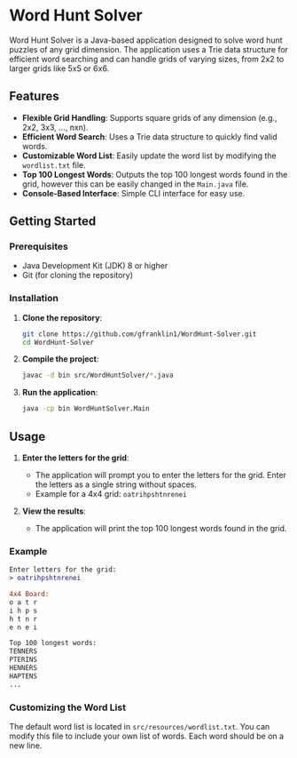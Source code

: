 # Word Hunt Solver

Word Hunt Solver is a Java-based application designed to solve word hunt puzzles of any grid dimension. The application uses a Trie data structure for efficient word searching and can handle grids of varying sizes, from 2x2 to larger grids like 5x5 or 6x6.

## Features

- **Flexible Grid Handling**: Supports square grids of any dimension (e.g., 2x2, 3x3, ..., nxn).
- **Efficient Word Search**: Uses a Trie data structure to quickly find valid words.
- **Customizable Word List**: Easily update the word list by modifying the `wordlist.txt` file.
- **Top 100 Longest Words**: Outputs the top 100 longest words found in the grid, however this can be easily changed in the `Main.java` file.
- **Console-Based Interface**: Simple CLI interface for easy use.

## Getting Started

### Prerequisites

- Java Development Kit (JDK) 8 or higher
- Git (for cloning the repository)

### Installation

1. **Clone the repository**:
    ```sh
    git clone https://github.com/gfranklin1/WordHunt-Solver.git
    cd WordHunt-Solver
    ```

2. **Compile the project**:
    ```sh
    javac -d bin src/WordHuntSolver/*.java
    ```

3. **Run the application**:
    ```sh
    java -cp bin WordHuntSolver.Main
    ```

## Usage

1. **Enter the letters for the grid**:
    - The application will prompt you to enter the letters for the grid. Enter the letters as a single string without spaces.
    - Example for a 4x4 grid: `oatrihpshtnrenei`

2. **View the results**:
    - The application will print the top 100 longest words found in the grid.

### Example

```diff
Enter letters for the grid:
> oatrihpshtnrenei

4x4 Board:
o a t r 
i h p s 
h t n r 
e n e i 

Top 100 longest words:
TENNERS
PTERINS
HENNERS
HAPTENS
...
```

### Customizing the Word List
The default word list is located in `src/resources/wordlist.txt`. You can modify this file to include your own list of words. Each word should be on a new line.

